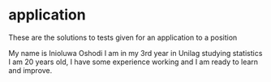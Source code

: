 # application
These are the solutions to tests given for an application to a position

My name is Inioluwa Oshodi
I am in my 3rd year in Unilag studying statistics
I am 20 years old, I have some experience working and I am ready to learn and improve.
